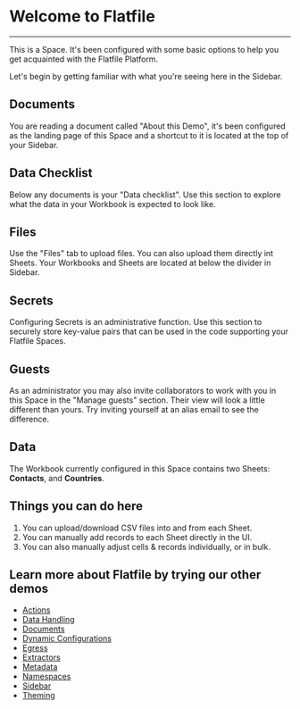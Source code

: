 # Welcome to Flatfile

---

This is a Space. It's been configured with some basic options to help you get acquainted with the Flatfile Platform.

Let's begin by getting familiar with what you're seeing here in the Sidebar.

## Documents

You are reading a document called "About this Demo", it's been configured as the landing page of this Space and a shortcut to it is located at the top of your Sidebar.

## Data Checklist

Below any documents is your "Data checklist". Use this section to explore what the data in your Workbook is expected to look like.

## Files

Use the "Files" tab to upload files. You can also upload them directly int Sheets. Your Workbooks and Sheets are located at below the divider in Sidebar.

## Secrets

Configuring Secrets is an administrative function. Use this section to securely store key-value pairs that can be used in the code supporting your Flatfile Spaces.

## Guests

As an administrator you may also invite collaborators to work with you in this Space in the "Manage guests" section. Their view will look a little different than yours. Try inviting yourself at an alias email to see the difference.

## Data

The Workbook currently configured in this Space contains two Sheets: **Contacts**, and **Countries**.

## Things you can do here

1. You can upload/download CSV files into and from each Sheet.
2. You can manually add records to each Sheet directly in the UI.
3. You can also manually adjust cells & records individually, or in bulk.

## Learn more about Flatfile by trying our other demos

- [Actions](https://platform.flatfile.com/getting-started)
- [Data Handling](https://platform.flatfile.com/getting-started)
- [Documents](https://platform.flatfile.com/getting-started)
- [Dynamic Configurations](https://platform.flatfile.com/getting-started)
- [Egress](https://platform.flatfile.com/getting-started)
- [Extractors](https://platform.flatfile.com/getting-started)
- [Metadata](https://platform.flatfile.com/getting-started)
- [Namespaces](https://platform.flatfile.com/getting-started)
- [Sidebar](https://platform.flatfile.com/getting-started)
- [Theming](https://platform.flatfile.com/getting-started)
